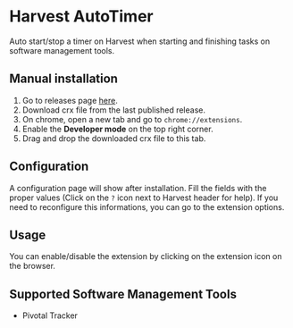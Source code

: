 # Harvest AutoTimer
Auto start/stop a timer on Harvest when starting and finishing tasks on software management tools.

## Manual installation
1. Go to releases page [here](https://github.com/allangirao/pt-harvest/releases).
2. Download crx file from the last published release.
4. On chrome, open a new tab and go to `chrome://extensions`.
5. Enable the **Developer mode** on the top right corner.
6. Drag and drop the downloaded crx file to this tab.

## Configuration
A configuration page will show after installation. Fill the fields with the proper values (Click on the `?` icon next to Harvest header for help).
If you need to reconfigure this informations, you can go to the extension options.

## Usage
You can enable/disable the extension by clicking on the extension icon on the browser.

## Supported Software Management Tools
- Pivotal Tracker
